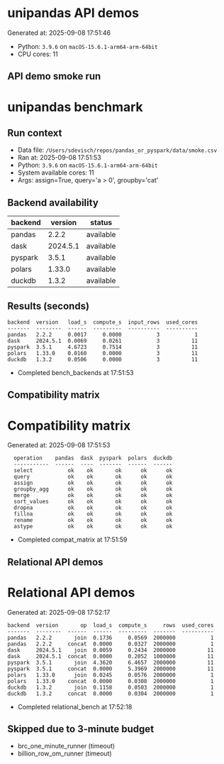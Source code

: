 # unipandas API demos

Generated at: 2025-09-08 17:51:46

- Python: `3.9.6` on `macOS-15.6.1-arm64-arm-64bit`
- CPU cores: 11


## API demo smoke run

# unipandas benchmark

## Run context

- Data file: `/Users/sdevisch/repos/pandas_or_pyspark/data/smoke.csv`
- Ran at: 2025-09-08 17:51:53
- Python: `3.9.6` on `macOS-15.6.1-arm64-arm-64bit`
- System available cores: 11
- Args: assign=True, query='a > 0', groupby='cat'

## Backend availability

| backend | version | status |
|---|---|---|
| pandas | 2.2.2 | available |
| dask | 2024.5.1 | available |
| pyspark | 3.5.1 | available |
| polars | 1.33.0 | available |
| duckdb | 1.3.2 | available |

## Results (seconds)

```text
backend  version   load_s  compute_s  input_rows  used_cores
-------  --------  ------  ---------  ----------  ----------
pandas   2.2.2     0.0017     0.0000           3           1
dask     2024.5.1  0.0069     0.0261           3          11
pyspark  3.5.1     4.6723     0.7514           3          11
polars   1.33.0    0.0160     0.0000           3          11
duckdb   1.3.2     0.0506     0.0000           3          11
```
- Completed bench_backends at 17:51:53


## Compatibility matrix

# Compatibility matrix

Generated at: 2025-09-08 17:51:53

```text
  operation    pandas  dask  pyspark  polars  duckdb
  -----------  ------  ----  -------  ------  ------
  select           ok    ok       ok      ok      ok
  query            ok    ok       ok      ok      ok
  assign           ok    ok       ok      ok      ok
  groupby_agg      ok    ok       ok      ok      ok
  merge            ok    ok       ok      ok      ok
  sort_values      ok    ok       ok      ok      ok
  dropna           ok    ok       ok      ok      ok
  fillna           ok    ok       ok      ok      ok
  rename           ok    ok       ok      ok      ok
  astype           ok    ok       ok      ok      ok
```
- Completed compat_matrix at 17:51:59


## Relational API demos

# Relational API demos

Generated at: 2025-09-08 17:52:17

```text
backend  version       op  load_s  compute_s     rows  used_cores
-------  --------  ------  ------  ---------  -------  ----------
pandas   2.2.2       join  0.1736     0.0569  2000000           1
pandas   2.2.2     concat  0.0000     0.0327  2000000           1
dask     2024.5.1    join  0.0059     0.2434  2000000          11
dask     2024.5.1  concat  0.0000     0.2052  1000000          11
pyspark  3.5.1       join  4.3620     6.4657  2000000          11
pyspark  3.5.1     concat  0.0000     5.3969  2000000          11
polars   1.33.0      join  0.0245     0.0576  2000000           1
polars   1.33.0    concat  0.0000     0.0308  2000000           1
duckdb   1.3.2       join  0.1158     0.0503  2000000           1
duckdb   1.3.2     concat  0.0000     0.0304  2000000           1
```
- Completed relational_bench at 17:52:18


## Skipped due to 3-minute budget
- brc_one_minute_runner (timeout)
- billion_row_om_runner (timeout)

